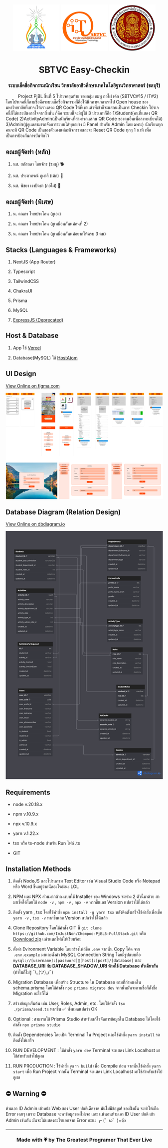 <br />
<div align="center">
    <img height="150px" src="./docs/thavit_logo.png" />
    <img width="150px" src="./docs/it_logo.png" />
    <img width="150px" src="./docs/sbtvc_logo.png" />
</div>


<h1 align="center">SBTVC Easy-Checkin</h1>
<h3 align="center">ระบบเช็คชื่อกิจกรรมนักเรียน วิทยาลัยอาชีวศึกษาเทคโนโลยีฐานวิทยาศาสตร์ (ชลบุรี)</h3>

<p>&nbsp&nbsp&nbsp&nbsp&nbsp&nbsp&nbsp&nbsp&nbsp Project PjBL ชิ้นที่ 5 โปรเจคสุดท้าย ของกลุ่ม ชมพู กอไผ่ เค้ก (SBTVC#15 / IT#2) โดยโปรเจคนี้ก็ตามชื่อคือระบบเช็คชื่อกิจกรรมก็คือให้นึกภาพเวลาเราไป Open house ของมหาวิทยาลัยที่เขาจะให้เราเเสดง QR Code ให้พี่เขาเเล้วพี่เข้าก็จะแสกนเป็นการ Checkin โปรเจคนี้ก็ได้เเรงบันดาลใจจากสิ่งนั้น ก็คือ ระบบนี้จะมีผู้ใช้ 3 ประเภทก็คือ 1)Student(คนที่เเสดง QR Code) 2)ActivityAdmin(เป็นนักเรียนที่สามารถเเสกน QR Code ของคนอื่นเพื่อลงทะเบียนได้) 3)Admin(ผู้ดูเเลสามารถจัดการระบบได้ทุกอย่าง มี Panel สำหรับ Admin โดยเฉพาะ) นักเรียนทุกคนจะมี QR Code เป็นของตัวเองเเต่ละกิจกรรมเเละจะ Reset QR Code ทุกๆ 1 นาที เพื่อเป็นการป้องกันการบันทึกไว้</p>

<h2>คณะผู้จัดทำ (หลัก)</h2>
<ol>
    <li>
        <p>นส. สภัสลดา ไชยจักร (ชมพู) 🐕</p>
    </li>
    <li>
        <p>นส. ประภาภรณ์ ภูผาลี (เค้ก) 👵</p>
    </li>
    <li>
        <p>นส. พิชยา เงาปัดชา (กอไผ่) 🐖</p>
    </li>
</ol>
<h2>คณะผู้จัดทำ (พิเศษ)</h2>
<ol>
    <li>
        <p>น. คณกร ไทยประโคน (กูเอง) </p>
    </li>
    <li>
        <p>น. คณกร ไทยประโคน (กูเหมือนกันเเค่คนที่ 2)</p>
    </li>
    <li>
        <p>น. คณกร ไทยประโคน (กูเหมือนกันเเค่อยากให้ครบ 3 คน)</p>
    </li>
</ol>

<h2>Stacks (Languages & Frameworks)</h2>
<ol>
    <li>
        <p>NextJS (App Router)</p>
    </li>
    <li>
        <p>Typescript</p>
    </li>
    <li>
        <p>TailwindCSS</p>
    </li>
    <li>
        <p>ChakraUI</p>
    </li>
    <li>
        <p>Prisma</p>
    </li>
    <li>
        <p>MySQL</p>
    </li>
    <li>
        <p><a href="https://github.com/ImJustNon/Chompoo-PjBL5-Backend" target="_blank">ExpressJS (Deprecated)</a></p>
    </li>
</ol>

<h2>Host & Database</h2>
<ol>
    <li>
        <p>App ใช้ <a href="https://vercel.com/" target="_blank">Vercel</a></p>
    </li>
    <li>
        <p>Database(MySQL) ใช้ <a href="https://www.hostatom.com/" target="_blank">HostAtom</a></p>
    </li>
</ol>

<h2>UI Design</h2>
<a href="https://www.figma.com/design/BJOaGnP2W1YNOpCUwPsGIt/Design-Web-Gay%E0%B9%86?node-id=0-1&t=TqFd1l8zOKsTMgSF-1" target="_blank"><p>View Online on figma.com</p></a>
<img align="center" src="./docs/ui_design.png" />

<h2>Database Diagram (Relation Design)</h2>
<a href="https://dbdiagram.io/d/PjBL-5-เกๆ-678d15df6b7fa355c358757b" target="_blank"><p>View Online on dbdiagram.io</p></a>
<img align="center" src="./docs/db_diagram.png" />

<h2>Requirements</h2>
<ul>
    <li>
        <p>node v.20.18.x</p>
    </li>
    <li>
        <p>npm v.10.9.x</p>
    </li>
    <li>
        <p>npx v.10.9.x</p>
    </li>
    <li>
        <p>yarn v.1.22.x</p>
    </li>
    <li>
        <p>tsx หรือ ts-node สำหรัน Run ไฟล์ .ts  </p>
    </li>
    <li>
        <p>GIT</p>
    </li>
</ul>

<h2>Installation Methods</h2>
<ol>
    <li>
        <p>ติดตั้ง NodeJS เเละโปรเเกรม Text Editor เช่น Visual Studio Code หรือ Notepad หรือ Word ขึ้นอยู่ว่าถนัดอะไรอ่ะนะ LOL</p>
    </li>
    <li>
        <p>NPM เเละ NPX ส่วนมากถ้าลงเเบบใช้ Installer ของ Windows จะพ่วง 2 ตัวนี้มาด้วย สามาเช็คได้โดยใช้  <code>node -v</code> , <code>npm -v</code> , <code>npx -v</code> หากขึ้นเลข Version เเปลว่าใช้ได้เเล้ว</p>
    </li>
    <li>
        <p>ติดตั้ง yarn , tsx โดยใช้คำสั่ง <code>npm install -g yarn tsx</code> หลังติดตั้งเสร็จใช้คำสั่งเพื่อเช็ค <code>yarn -v</code> , <code>tsx -v</code> หากขึ้นเลข Version เเปลว่าใช้ได้เเล้ว</p>
    </li>
    <li>
        <p>Clone Repository โดยใช้คำสั่ง GIT นี้ <code>git clone https://github.com/ImJustNon/Chompoo-PjBL5-FullStack.git</code> หรือ <a href="https://github.com/ImJustNon/Chompoo-PjBL5-FullStack/archive/refs/heads/main.zip">Download zip</a> เเล้วเเตกไฟล์ให้เรียบร้อย</p>
    </li>
    <li>
        <p>ตั้งค่า Evironment Variable โดยสร้างไฟล์ชื่อ <code>.env</code> จากนั้น Copy โค้ด จาก <code>.env.example</code> มาเเละตั้งค่า MySQL Connection String โดยมีรูปเเบบคือ <code>mysql://[username]:[password]@[host]:[port]/[database]</code> เเละ <strong> DATABASE_URI กับ DATABASE_SHADOW_URI ห้ามใช้ Database ตัวเดียวกัน</strong> (ทำไมก็ไม่รู้ ¯\_(ツ)_/¯) </p>
    </li>
    <li>
        <p>Migration Database เพื่อสร้าง Structure ใน Database ตามที่กำหนดใน schema.prisma โดยใช้คำสั่ง <code>npx prisma migrate dev</code> จากนั้นมันจะถามชื่อก็ตั้งชื่อ Migration อะไรก็ได้</p>
    </li>
    <li>
        <p>สร้างข้อมูลเริ่มต้น เช่น User, Roles, Admin, etc. โดยใช้คำสั่ง <code>tsx ./prisma/seed.ts</code> หากขึ้น ✅ ทั้งหมดเเปลว่า OK</p>
    </li>
    <li>
        <p>Optional : สามารถใช้ Prisma Studio สำหรับเเก้ไขจัดการข้อมูลใน Database ได้โดยใช้คำสั่ง <code>npx prisma studio</code></p>
    </li>
    <li>
        <p>ติดตั้ง Dependencies โดยเปิด Terminal ใน Project เเละใช้คำสั่ง <code>yarn install</code> รอติดตั้งให้เสร็จ</p>
    </li>
    <li>
        <p>RUN DEVELOPMENT : ใช้คำสั่ง <code>yarn dev</code> Terminal จะเเสดง Link Localhost มาใช้สำหรับเข้าไปดูผล</p>
    </li>
    <li>
        <p>RUN PRODUCTION : ใข้คำสั่ง <code>yarn build</code> เพื่อ Compile ก่อน จากนั้นใช้คำสั่ง <code>yarn start</code> เพื่อ Run Project จากนั้น Terminal จะเเสดง Link Localhost มาใช้สำหรับเข้าไปดูผล</p>
    </li>
</ol>

<h2>⛔ Warning ⛔</h2>
<p>ห้ามเอา ID Admin เข้าหน้่า Web ของ User ปกติเด็ดขาด มันไม่มีข้อมูล! ของฝั่งนั้น จะทำให้เกืด Error เฉยๆ เพราะ Database จะหาข้อมูลของไม่เจอ เเละ เเน่นอนห้ามเอา ID User ปกติ เข้า Admin เช่นกัน มันจะไม่เเสดงอะไรนอกจาก Error อะนะ  ┏ (゜ω゜)=👍 </p>
<hr />

<h3 align="center">Made with 💗 by The Greatest Programer That Ever Live </h3>